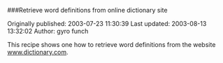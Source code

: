 ###Retrieve word definitions from online dictionary site

Originally published: 2003-07-23 11:30:39
Last updated: 2003-08-13 13:32:02
Author: gyro funch

This recipe shows one how to retrieve word definitions from the website www.dictionary.com.